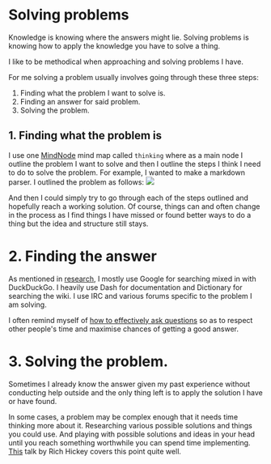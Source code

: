 # Solving problems
Knowledge is knowing where the answers might lie. Solving problems is knowing how to apply the knowledge you have to solve a thing.

I like to be methodical when approaching and solving problems I have.

For me solving a problem usually involves going through these three steps:

1. Finding what the problem I want to solve is.
2. Finding an answer for said problem.
3. Solving the problem.

## 1. Finding what the problem is
I use one [MindNode](../macOS/apps/Mindnode.md) mind map called `thinking` where as a main node I outline the problem I want to solve and then I outline the steps I think I need to do to solve the problem. For example, I wanted to make a markdown parser. I outlined the problem as follows:
![](https://i.imgur.com/2CxJqwx.png)

And then I could simply try to go through each of the steps outlined and hopefully reach a working solution. Of course, things can and often change in the process as I find things I have missed or found better ways to do a thing but the idea and structure still stays.

# 2. Finding the answer
As mentioned in [research](./Research.md), I mostly use Google for searching mixed in with DuckDuckGo. I heavily use Dash for documentation and Dictionary for searching the wiki. I use IRC and various forums specific to the problem I am solving.

I often remind myself of [how to effectively ask questions](./asking-questions.md) so as to respect other people's time and maximise chances of getting a good answer.

# 3. Solving the problem.
Sometimes I already know the answer given my past experience without conducting help outside and the only thing left is to apply the solution I have or have found.

In some cases, a problem may be complex enough that it needs time thinking more about it. Researching various possible solutions and things you could use. And playing with possible solutions and ideas in your head until you reach something worthwhile you can spend time implementing. [This](https://www.youtube.com/watch?v=f84n5oFoZBc) talk by Rich Hickey covers this point quite well.